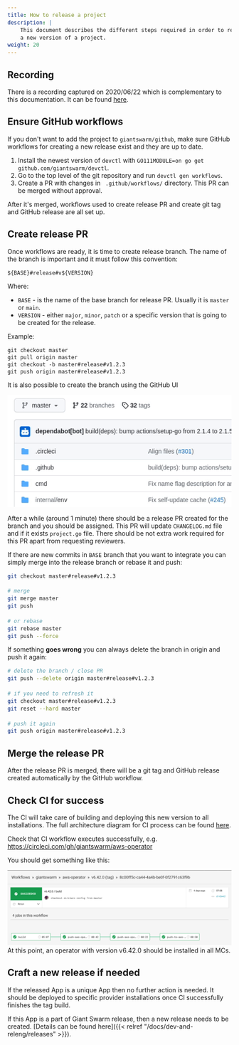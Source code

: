 ```yaml
---
title: How to release a project
description: |
    This document describes the different steps required in order to release
    a new version of a project.
weight: 20
---
```


## Recording

There is a recording captured on 2020/06/22 which is complementary to this
documentation. It can be found [here][video].

[video]: https://drive.google.com/file/d/131rkTO8lk8J0NSqqO4hkBEqySzlkX3TM/view

## Ensure GitHub workflows


If you don't want to add the project to `giantswarm/github`,
make sure GitHub workflows for creating a new release exist and they are up to
date.

1. Install the newest version of `devctl` with `GO111MODULE=on go get
   github.com/giantswarm/devctl`.
2. Go to the top level of the git repository and run `devctl gen workflows`.
3. Create a PR with changes in ` .github/workflows/` directory. This PR can be
   merged without approval.

After it's merged, workflows used to create release PR and create git tag and
GitHub release are all set up.

## Create release PR

Once workflows are ready, it is time to create release branch. The name
of the branch is important and it must follow this convention:

```
${BASE}#release#v${VERSION}
```

Where:

- `BASE` - is the name of the base branch for release PR. Usually it is
  `master` or `main`.
- `VERSION` - either `major`, `minor`, `patch` or a specific version that is going to be created for the release.

Example:

```
git checkout master
git pull origin master
git checkout -b master#release#v1.2.3
git push origin master#release#v1.2.3
```

It is also possible to create the branch using the GitHub UI

![create-pr](create-pr.gif)

After a while (around 1 minute) there should be a release PR created for the
branch and you should be assigned. This PR will update `CHANGELOG.md` file and
if it exists `project.go` file. There should be not extra work required for
this PR apart from requesting reviewers.

If there are new commits in `BASE` branch that you want to integrate you can
simply merge into the release branch or rebase it and push:

``` sh
git checkout master#release#v1.2.3

# merge
git merge master
git push

# or rebase
git rebase master
git push --force
```

If something **goes wrong** you can always delete the branch in origin and push
it again:

``` sh
# delete the branch / close PR
git push --delete origin master#release#v1.2.3

# if you need to refresh it
git checkout master#release#v1.2.3
git reset --hard master

# push it again
git push origin master#release#v1.2.3
```

## Merge the release PR

After the release PR is merged, there will be a git tag and GitHub release created
automatically by the GitHub workflow.

## Check CI for success

The CI will take care of building and deploying this new version to all
installations. The full architecture diagram for CI process can be found
[here](https://intranet.giantswarm.io/docs/dev-and-releng/ci/architecture).

Check that CI workflow executes successfully, e.g.
https://circleci.com/gh/giantswarm/aws-operator

You should get something like this:

![aws-operator CI](aws-operator_ci_green.png)
At this point, an operator with version v6.42.0 should be installed in all MCs.

## Craft a new release if needed

If the released App is a unique App then no further action is needed. It should
be deployed to specific provider installations once CI successfully finishes
the tag build.

If this App is a part of Giant Swarm release, then a new release needs
to be created. [Details can be found here]({{< relref "/docs/dev-and-releng/releases" >}}).
